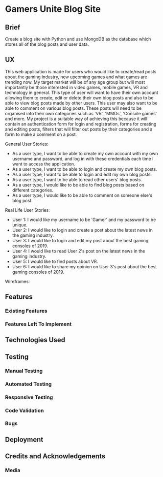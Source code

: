 # Gamers Unite Blog Site

## Brief

Create a blog site with Python and use MongoDB as the database which stores all of the blog posts and user data. 

## UX

This web application is made for users who would like to create/read posts about the gaming industry, new upcoming games and what games are trending now. My target market will be of any age group but will most importantly be those interested in video games, mobile games, VR and technology in general. This type of user will want to have their own account allowing them to create, edit or delete their own blog posts and also to be able to view blog posts made by other users. This user may also want to be able to comment on various blog posts. These posts will need to be organised into their own categories such as 'VR', 'MMOs', 'Console games' and more. My project is a suitable way of achieving this because it will contain an authentication form for login and registration, forms for creating and editing posts, filters that will filter out posts by their categories and a form to make a comment on a post. 

General User Stories:
 - As a user type, I want to be able to create my own account with my own username and password, and log in with these credentials each time I want to access the application. 
 - As a user type, I want to be able to login and create my own blog posts.
 - As a user type, I want to be able to login and edit my own blog posts.
 - As a user type, I want to be able to read other users' blog posts. 
 - As a user type, I would like to be able to find blog posts based on different categories. 
 - As a user type, I would like to be able to comment on someone else's blog post. 

Real Life User Stories:
 - User 1: I would like my username to be 'Gamer' and my password to be unique.
 - User 2: I would like to login and create a post about the latest news in the gaming industry.
 - User 3: I would like to login and edit my post about the best gaming consoles of 2019.
 - User 4: I would like to read User 2's post on the latest news in the gaming industry.
 - User 5: I would like to find posts about VR.
 - User 6: I would like to share my opinion on User 3's post about the best gaming consoles of 2019. 

Wireframes:


## Features

### Existing Features

### Features Left To Implement

## Technologies Used

## Testing

### Manual Testing

### Automated Testing

### Responsive Testing

### Code Validation

### Bugs

## Deployment

## Credits and Acknowledgements

### Media